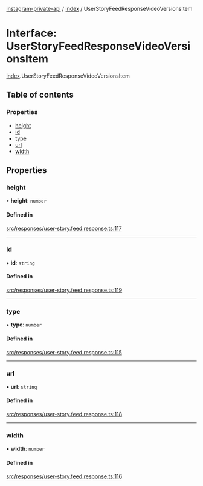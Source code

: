 [instagram-private-api](../../README.md) / [index](../../modules/index.md) / UserStoryFeedResponseVideoVersionsItem

# Interface: UserStoryFeedResponseVideoVersionsItem

[index](../../modules/index.md).UserStoryFeedResponseVideoVersionsItem

## Table of contents

### Properties

- [height](UserStoryFeedResponseVideoVersionsItem.md#height)
- [id](UserStoryFeedResponseVideoVersionsItem.md#id)
- [type](UserStoryFeedResponseVideoVersionsItem.md#type)
- [url](UserStoryFeedResponseVideoVersionsItem.md#url)
- [width](UserStoryFeedResponseVideoVersionsItem.md#width)

## Properties

### height

• **height**: `number`

#### Defined in

[src/responses/user-story.feed.response.ts:117](https://github.com/Nerixyz/instagram-private-api/blob/0e0721c/src/responses/user-story.feed.response.ts#L117)

___

### id

• **id**: `string`

#### Defined in

[src/responses/user-story.feed.response.ts:119](https://github.com/Nerixyz/instagram-private-api/blob/0e0721c/src/responses/user-story.feed.response.ts#L119)

___

### type

• **type**: `number`

#### Defined in

[src/responses/user-story.feed.response.ts:115](https://github.com/Nerixyz/instagram-private-api/blob/0e0721c/src/responses/user-story.feed.response.ts#L115)

___

### url

• **url**: `string`

#### Defined in

[src/responses/user-story.feed.response.ts:118](https://github.com/Nerixyz/instagram-private-api/blob/0e0721c/src/responses/user-story.feed.response.ts#L118)

___

### width

• **width**: `number`

#### Defined in

[src/responses/user-story.feed.response.ts:116](https://github.com/Nerixyz/instagram-private-api/blob/0e0721c/src/responses/user-story.feed.response.ts#L116)
